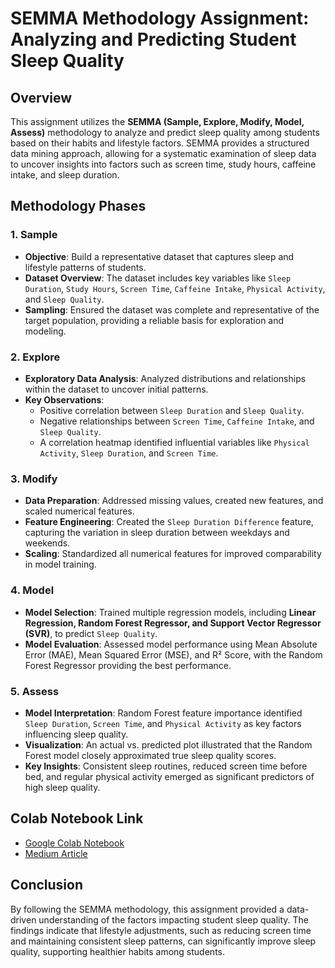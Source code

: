 # SEMMA Methodology Assignment: Analyzing and Predicting Student Sleep Quality

## Overview
This assignment utilizes the **SEMMA (Sample, Explore, Modify, Model, Assess)** methodology to analyze and predict sleep quality among students based on their habits and lifestyle factors. SEMMA provides a structured data mining approach, allowing for a systematic examination of sleep data to uncover insights into factors such as screen time, study hours, caffeine intake, and sleep duration.

## Methodology Phases

### 1. Sample
   - **Objective**: Build a representative dataset that captures sleep and lifestyle patterns of students.
   - **Dataset Overview**: The dataset includes key variables like `Sleep Duration`, `Study Hours`, `Screen Time`, `Caffeine Intake`, `Physical Activity`, and `Sleep Quality`.
   - **Sampling**: Ensured the dataset was complete and representative of the target population, providing a reliable basis for exploration and modeling.

### 2. Explore
   - **Exploratory Data Analysis**: Analyzed distributions and relationships within the dataset to uncover initial patterns.
   - **Key Observations**:
     - Positive correlation between `Sleep Duration` and `Sleep Quality`.
     - Negative relationships between `Screen Time`, `Caffeine Intake`, and `Sleep Quality`.
     - A correlation heatmap identified influential variables like `Physical Activity`, `Sleep Duration`, and `Screen Time`.

### 3. Modify
   - **Data Preparation**: Addressed missing values, created new features, and scaled numerical features.
   - **Feature Engineering**: Created the `Sleep Duration Difference` feature, capturing the variation in sleep duration between weekdays and weekends.
   - **Scaling**: Standardized all numerical features for improved comparability in model training.

### 4. Model
   - **Model Selection**: Trained multiple regression models, including **Linear Regression, Random Forest Regressor, and Support Vector Regressor (SVR)**, to predict `Sleep Quality`.
   - **Model Evaluation**: Assessed model performance using Mean Absolute Error (MAE), Mean Squared Error (MSE), and R² Score, with the Random Forest Regressor providing the best performance.

### 5. Assess
   - **Model Interpretation**: Random Forest feature importance identified `Sleep Duration`, `Screen Time`, and `Physical Activity` as key factors influencing sleep quality.
   - **Visualization**: An actual vs. predicted plot illustrated that the Random Forest model closely approximated true sleep quality scores.
   - **Key Insights**: Consistent sleep routines, reduced screen time before bed, and regular physical activity emerged as significant predictors of high sleep quality.

## Colab Notebook Link
- [Google Colab Notebook](https://colab.research.google.com/drive/1KepACOIoWJIyGTcoI3JHZ-J3_1xi245k?usp=sharing)
- [Medium Article](https://medium.com/@nisargprajapati281/unlocking-better-sleep-a-data-science-approach-using-semma-to-analyze-student-sleep-patterns-513ae2ca4765)

## Conclusion
By following the SEMMA methodology, this assignment provided a data-driven understanding of the factors impacting student sleep quality. The findings indicate that lifestyle adjustments, such as reducing screen time and maintaining consistent sleep patterns, can significantly improve sleep quality, supporting healthier habits among students.


